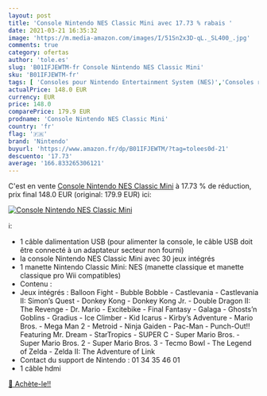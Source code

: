 ```yaml
---
layout: post
title: 'Console Nintendo NES Classic Mini avec 17.73 % rabais '
date: 2021-03-21 16:35:32
image: 'https://m.media-amazon.com/images/I/51Sn2x3D-qL._SL400_.jpg'
comments: true
category: ofertas
author: 'tole.es'
slug: 'B01IFJEWTM-fr Console Nintendo NES Classic Mini'
sku: 'B01IFJEWTM-fr'
tags: [ 'Consoles pour Nintendo Entertainment System (NES)','Consoles rétro et mini consoles','Jeux vidéo','Nintendo NES: Jeux, consoles et accessoires','nintendo', ]
actualPrice: 148.0 EUR
currency: EUR
price: 148.0
comparePrice: 179.9 EUR
prodname: 'Console Nintendo NES Classic Mini'
country: 'fr'
flag: '🇫🇷'
brand: 'Nintendo'
buyurl: 'https://www.amazon.fr/dp/B01IFJEWTM/?tag=tolees0d-21'
descuento: '17.73'
average: '166.833265306121'
---
```


C'est en vente [Console Nintendo NES Classic Mini](https://www.amazon.fr/dp/B01IFJEWTM/?tag=tolees0d-21)  à  17.73 % de réduction, prix final  148.0 EUR (original: 179.9 EUR) ici:

[![Console Nintendo NES Classic Mini](https://m.media-amazon.com/images/I/51Sn2x3D-qL._SL400_.jpg)](https://www.amazon.fr/dp/B01IFJEWTM/?tag=tolees0d-21)

ℹ️:

- 1 câble dalimentation USB (pour alimenter la console, le câble USB doit être connecté à un adaptateur secteur non fourni)
- la console Nintendo NES Classic Mini avec 30 jeux intégrés
- 1 manette Nintendo Classic Mini: NES (manette classique et manette classique pro Wii compatibles)
- Contenu :
- Jeux intégrés : Balloon Fight - Bubble Bobble - Castlevania - Castlevania II: Simon’s Quest - Donkey Kong - Donkey Kong Jr. - Double Dragon II: The Revenge - Dr. Mario - Excitebike - Final Fantasy - Galaga - Ghosts’n Goblins - Gradius - Ice Climber - Kid Icarus - Kirby’s Adventure - Mario Bros. - Mega Man 2 - Metroid - Ninja Gaiden - Pac-Man - Punch-Out!! Featuring Mr. Dream - StarTropics - SUPER C - Super Mario Bros. - Super Mario Bros. 2 - Super Mario Bros. 3 - Tecmo Bowl - The Legend of Zelda - Zelda II: The Adventure of Link
- Contact du support de Nintendo : 01 34 35 46 01
- 1 câble hdmi

[🛒 Achète-le!!](https://www.amazon.fr/dp/B01IFJEWTM/?tag=tolees0d-21)
